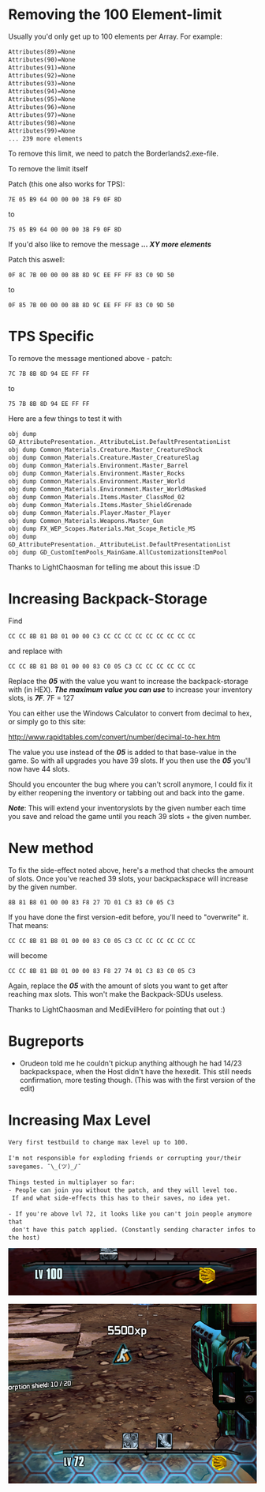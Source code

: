 # Removing the 100 Element-limit

Usually you'd only get up to 100 elements per Array.
For example:

```
Attributes(89)=None
Attributes(90)=None
Attributes(91)=None
Attributes(92)=None
Attributes(93)=None
Attributes(94)=None
Attributes(95)=None
Attributes(96)=None
Attributes(97)=None
Attributes(98)=None
Attributes(99)=None
... 239 more elements
```

To remove this limit, we need to patch the Borderlands2.exe-file.

To remove the limit itself

Patch (this one also works for TPS):
```
7E 05 B9 64 00 00 00 3B F9 0F 8D
```
to
```
75 05 B9 64 00 00 00 3B F9 0F 8D
```

If you'd also like to remove the message ***... XY more elements***

Patch this aswell:
```
0F 8C 7B 00 00 00 8B 8D 9C EE FF FF 83 C0 9D 50
```
to
```
0F 85 7B 00 00 00 8B 8D 9C EE FF FF 83 C0 9D 50
```


# TPS Specific
To remove the message mentioned above -
patch:
```
7C 7B 8B 8D 94 EE FF FF
```
to
```
75 7B 8B 8D 94 EE FF FF
```



Here are a few things to test it with
```
obj dump GD_AttributePresentation._AttributeList.DefaultPresentationList
obj dump Common_Materials.Creature.Master_CreatureShock
obj dump Common_Materials.Creature.Master_CreatureSlag
obj dump Common_Materials.Environment.Master_Barrel
obj dump Common_Materials.Environment.Master_Rocks
obj dump Common_Materials.Environment.Master_World
obj dump Common_Materials.Environment.Master_WorldMasked
obj dump Common_Materials.Items.Master_ClassMod_02
obj dump Common_Materials.Items.Master_ShieldGrenade
obj dump Common_Materials.Player.Master_Player
obj dump Common_Materials.Weapons.Master_Gun
obj dump FX_WEP_Scopes.Materials.Mat_Scope_Reticle_MS
obj dump GD_AttributePresentation._AttributeList.DefaultPresentationList
obj dump GD_CustomItemPools_MainGame.AllCustomizationsItemPool
```

Thanks to LightChaosman for telling me about this issue :D


# Increasing Backpack-Storage

Find

 ```
 CC CC 8B 81 B8 01 00 00 C3 CC CC CC CC CC CC CC CC CC
 ```

 and replace with 

 ```
 CC CC 8B 81 B8 01 00 00 83 C0 05 C3 CC CC CC CC CC CC
 ```

 Replace the ***05*** with the value you want to increase the backpack-storage with (in HEX).
***The maximum value you can use*** to increase your inventory slots, is ***7F***.
7F = 127

You can either use the Windows Calculator to convert from decimal to hex, or simply go to this site:

http://www.rapidtables.com/convert/number/decimal-to-hex.htm

The value you use instead of the ***05*** is added to that base-value in the game. So with all upgrades you have 39 slots. If you then use the ***05*** you'll now have 44 slots.

Should you encounter the bug where you can't scroll anymore, I could fix it by either reopening the inventory or tabbing out and back into the game.

***Note***: This will extend your inventoryslots by the given number each time you save and reload the game until you reach 39 slots + the given number.

# New method

To fix the side-effect noted above, here's a method that checks the amount of slots. Once you've reached 39 slots, your backpackspace will increase by the given number.

```
8B 81 B8 01 00 00 83 F8 27 7D 01 C3 83 C0 05 C3
```

If you have done the first version-edit before, you'll need to "overwrite" it.
That means:
```
CC CC 8B 81 B8 01 00 00 83 C0 05 C3 CC CC CC CC CC CC
```

will become

```
CC CC 8B 81 B8 01 00 00 83 F8 27 74 01 C3 83 C0 05 C3
```

Again, replace the ***05*** with the amount of slots you want to get after reaching max slots. This won't make the Backpack-SDUs useless.

Thanks to LightChaosman and MediEvilHero for pointing that out :)

# Bugreports
- Orudeon told me he couldn't pickup anything although he had 14/23 backpackspace, when the Host didn't have the hexedit. This still needs confirmation, more testing though. (This was with the first version of the edit)

# Increasing Max Level

```
Very first testbuild to change max level up to 100.

I'm not responsible for exploding friends or corrupting your/their savegames. ¯\_(ツ)_/¯

Things tested in multiplayer so far:
- People can join you without the patch, and they will level too.
 If and what side-effects this has to their saves, no idea yet.

- If you're above lvl 72, it looks like you can't join people anymore that
 don't have this patch applied. (Constantly sending character infos to the host)
```

![MaxLVL100](./images/MaxLVL100.png)

![XPGainLvl72](./images/XPGainLvl72.png)